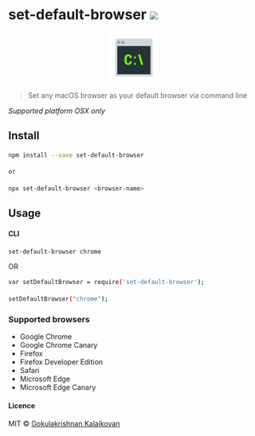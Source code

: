 # set-default-browser ![](https://travis-ci.org/gokulkrishh/set-default-browser.svg?branch=master)

<p align="center"><img src="./command-line.svg" alt="Command Link" width="20%" /></p>

> Set any macOS browser as your default browser via command line

_Supported platform OSX only_

## Install

```sh
npm install --save set-default-browser

or

npx set-default-browser <browser-name>
```

## Usage

#### CLI

```sh
set-default-browser chrome
```

OR

```sh
var setDefaultBrowser = require('set-default-browser');

setDefaultBrowser("chrome");
```

### Supported browsers

- Google Chrome
- Google Chrome Canary
- Firefox
- Firefox Developer Edition
- Safari
- Microsoft Edge
- Microsoft Edge Canary

#### Licence

MIT © [Gokulakrishnan Kalaikovan](http://github.com/gokulkrishh)
